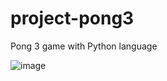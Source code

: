 # project-pong3
 Pong 3 game with Python language

![image](https://user-images.githubusercontent.com/73008975/184449186-7d7880c3-7e7e-4707-b334-30b26ceace8a.png)
